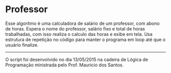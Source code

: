 # Professor
Esse algoritmo é uma calculadora de salário de um professor, com abono de horas. 
Espera o nome do professor, salário fixo e total de horas trabalhadas, com isso realiza o calculo das horas e exibe em 
tela.
Usa estrutura de repetição no código para manter o programa em loop até que o usuário finalize. 


---
O script foi desenvolvido no dia 13/05/2015 na cadeira de Lógica de Programação ministrada pelo Prof. Mauricio dos Santos.
